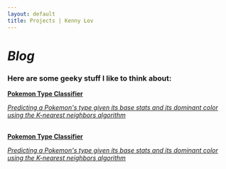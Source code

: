 ```yaml
---
layout: default
title: Projects | Kenny Lov
---
```

<style> 
nav ul li:nth-child(3) a{
 color: black; 
 text-decoration:underline;
 text-decoration-color:black;
}

</style>

<link rel="stylesheet" type="text/css" href="/css/projects_index.css">

# *Blog*
### Here are some geeky stuff I like to think about:


<a href = "/projects/pokemon_classifier"> 
 <div class = "item-card"> 
  <b>Pokemon Type Classifier</b>
  <p><i>Predicting a Pokemon's type given its base stats and its dominant color using the K-nearest neighbors algorithm</i>
  </p>
 </div> </a>
<br>
 
 
<a href = "/projects/pokemon_classifier"> 
 <div class = "item-card"> 
  <b>Pokemon Type Classifier</b>
  <p><i>Predicting a Pokemon's type given its base stats and its dominant color using the K-nearest neighbors algorithm</i>
  </p>
 </div> </a>
 
<br>
 

